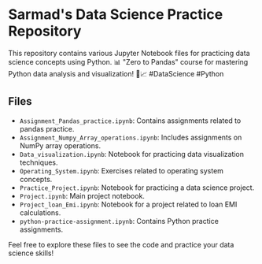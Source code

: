 # Sarmad's Data Science Practice Repository

This repository contains various Jupyter Notebook files for practicing data science concepts using Python.
📊 "Zero to Pandas" course for mastering Python data analysis and visualization! 🐍📈 #DataScience #Python

## Files

- `Assignment_Pandas_practice.ipynb`: Contains assignments related to pandas practice.
- `Assignment_Numpy_Array_operations.ipynb`: Includes assignments on NumPy array operations.
- `Data_visualization.ipynb`: Notebook for practicing data visualization techniques.
- `Operating_System.ipynb`: Exercises related to operating system concepts.
- `Practice_Project.ipynb`: Notebook for practicing a data science project.
- `Project.ipynb`: Main project notebook.
- `Project_loan_Emi.ipynb`: Notebook for a project related to loan EMI calculations.
- `python-practice-assignment.ipynb`: Contains Python practice assignments.

Feel free to explore these files to see the code and practice your data science skills!
